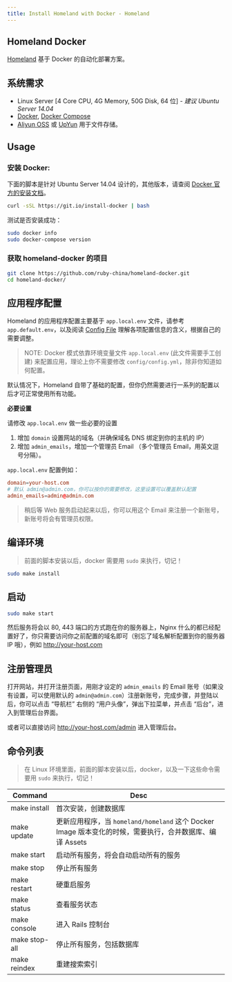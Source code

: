 ```yaml
---
title: Install Homeland with Docker - Homeland
---
```


## Homeland Docker

[Homeland](http://gethomeland.com) 基于 Docker 的自动化部署方案。

## 系统需求

- Linux Server [4 Core CPU, 4G Memory, 50G Disk, 64 位] - _建议 Ubuntu Server 14.04_
- [Docker](https://www.docker.com/), [Docker Compose](https://docs.docker.com/compose/)
- [Aliyun OSS](https://www.aliyun.com/product/oss) 或 [UpYun](https://www.upyun.com) 用于文件存储。

## Usage

### 安装 Docker:

下面的脚本是针对 Ubuntu Server 14.04 设计的，其他版本，请查阅 [Docker 官方的安装文档](https://docker.github.io/engine/installation/linux/)。

```bash
curl -sSL https://git.io/install-docker | bash
```

测试是否安装成功：

```bash
sudo docker info
sudo docker-compose version
```

### 获取 homeland-docker 的项目

```bash
git clone https://github.com/ruby-china/homeland-docker.git
cd homeland-docker/
```

## 应用程序配置

Homeland 的应用程序配置主要基于 `app.local.env` 文件，请参考 `app.default.env`，以及阅读 [Config File](/docs/configuration/config-file/) 理解各项配置信息的含义，根据自己的需要调整。

> NOTE: Docker 模式依靠环境变量文件 `app.local.env` (此文件需要手工创建) 来配置应用，理论上你不需要修改 `config/config.yml`，除非你知道如何配置。

默认情况下，Homeland 自带了基础的配置，但你仍然需要进行一系列的配置以后才可正常使用所有功能。

**必要设置**

请修改 `app.local.env` 做一些必要的设置

1. 增加 `domain` 设置网站的域名（并确保域名 DNS 绑定到你的主机的 IP）
1. 增加 `admin_emails`，增加一个管理员 Email （多个管理员 Email，用英文逗号分隔）。

`app.local.env` 配置例如：

```conf
domain=your-host.com
# 默认 admin@admin.com，你可以按你的需要修改，这里设置可以覆盖默认配置
admin_emails=admin@admin.com
```

> 稍后等 Web 服务启动起来以后，你可以用这个 Email 来注册一个新账号，新账号将会有管理员权限。

## 编译环境

> 前面的脚本安装以后，docker 需要用 `sudo` 来执行，切记！

```bash
sudo make install
```

## 启动

```bash
sudo make start
```

然后服务将会以 80, 443 端口的方式跑在你的服务器上，Nginx 什么的都已经配置好了，你只需要访问你之前配置的域名即可（别忘了域名解析配置到你的服务器 IP 哦），例如 http://your-host.com

## 注册管理员

打开网站，并打开注册页面，用刚才设定的 `admin_emails` 的 Email 账号（如果没有设置，可以使用默认的 `admin@admin.com`）注册新账号，完成步骤，并登陆以后，你可以点击 “导航栏” 右侧的 “用户头像”，弹出下拉菜单，并点击 “后台”，进入到管理后台界面。

或者可以直接访问 http://your-host.com/admin 进入管理后台。

## 命令列表

> 在 Linux 环境里面，前面的脚本安装以后，docker，以及一下这些命令需要用 `sudo` 来执行，切记！

| Command       | Desc                                                                                                     |
| ------------- | -------------------------------------------------------------------------------------------------------- |
| make install  | 首次安装，创建数据库                                                                                     |
| make update   | 更新应用程序，当 `homeland/homeland` 这个 Docker Image 版本变化的时候，需要执行，合并数据库、编译 Assets |
| make start    | 启动所有服务，将会自动启动所有的服务                                                                     |
| make stop     | 停止所有服务                                                                                             |
| make restart  | 硬重启服务                                                                                               |
| make status   | 查看服务状态                                                                                             |
| make console  | 进入 Rails 控制台                                                                                        |
| make stop-all | 停止所有服务，包括数据库                                                                                 |
| make reindex  | 重建搜索索引                                                                                             |
